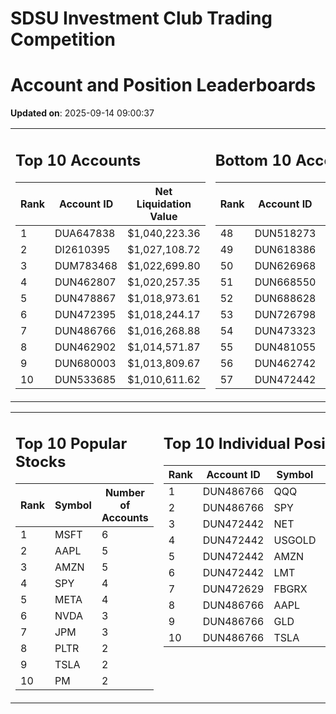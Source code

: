 # SDSU Investment Club Trading Competition 
 # Account and Position Leaderboards

**Updated on**: 2025-09-14 09:00:37

<table><tr><td valign="top">

## Top 10 Accounts
| Rank | Account ID | Net Liquidation Value |
|------|------------|-----------------------|
| 1 | DUA647838 | $1,040,223.36 |
| 2 | DI2610395 | $1,027,108.72 |
| 3 | DUM783468 | $1,022,699.80 |
| 4 | DUN462807 | $1,020,257.35 |
| 5 | DUN478867 | $1,018,973.61 |
| 6 | DUN472395 | $1,018,244.17 |
| 7 | DUN486766 | $1,016,268.88 |
| 8 | DUN462902 | $1,014,571.87 |
| 9 | DUN680003 | $1,013,809.67 |
| 10 | DUN533685 | $1,010,611.62 |

</td><td valign="top">

## Bottom 10 Accounts
| Rank | Account ID | Net Liquidation Value |
|------|------------|-----------------------|
| 48 | DUN518273 | $1,000,421.32 |
| 49 | DUN618386 | $1,000,210.66 |
| 50 | DUN626968 | $1,000,210.66 |
| 51 | DUN668550 | $1,000,210.66 |
| 52 | DUN688628 | $1,000,105.33 |
| 53 | DUN726798 | $1,000,105.33 |
| 54 | DUN473323 | $999,450.57 |
| 55 | DUN481055 | $992,254.01 |
| 56 | DUN462742 | $980,408.39 |
| 57 | DUN472442 | $924,993.32 |

</td></tr></table>

<table><tr><td valign="top">

## Top 10 Popular Stocks
| Rank | Symbol | Number of Accounts |
|------|--------|--------------------|
| 1 | MSFT | 6 |
| 2 | AAPL | 5 |
| 3 | AMZN | 5 |
| 4 | SPY | 4 |
| 5 | META | 4 |
| 6 | NVDA | 3 |
| 7 | JPM | 3 |
| 8 | PLTR | 2 |
| 9 | TSLA | 2 |
| 10 | PM | 2 |

</td><td valign="top">

## Top 10 Individual Positions
| Rank | Account ID | Symbol | Cost | Total Value |
|------|------------|--------|-----------|-------------|
| 1 | DUN486766 | QQQ | $150,001.26 | $150,001.26 |
| 2 | DUN486766 | SPY | $150,001.13 | $150,001.13 |
| 3 | DUN472442 | NET | $128,399.03 | $128,399.03 |
| 4 | DUN472442 | USGOLD | $109,327.10 | $109,327.10 |
| 5 | DUN472442 | AMZN | $107,554.22 | $107,554.22 |
| 6 | DUN472442 | LMT | $101,548.70 | $101,548.70 |
| 7 | DUN472629 | FBGRX | $100,014.95 | $100,014.95 |
| 8 | DUN486766 | AAPL | $100,002.17 | $100,002.17 |
| 9 | DUN486766 | GLD | $100,001.48 | $100,001.48 |
| 10 | DUN486766 | TSLA | $100,001.43 | $100,001.43 |

</td></tr></table>
